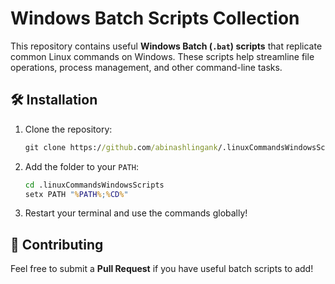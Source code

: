 # Windows Batch Scripts Collection

This repository contains useful **Windows Batch (`.bat`) scripts** that replicate common Linux commands on Windows. These scripts help streamline file operations, process management, and other command-line tasks.

## 🛠 Installation
1. Clone the repository:
   ```cmd
   git clone https://github.com/abinashlingank/.linuxCommandsWindowsScripts.git
   ```
2. Add the folder to your `PATH`:
   ```cmd
   cd .linuxCommandsWindowsScripts
   setx PATH "%PATH%;%CD%"
   ```
3. Restart your terminal and use the commands globally!

## 🚀 Contributing
Feel free to submit a **Pull Request** if you have useful batch scripts to add!
